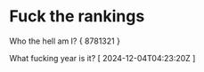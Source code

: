 # Fuck the rankings

Who the hell am I?
{ 8781321 }

What fucking year is it?
[ 2024-12-04T04:23:20Z ]
